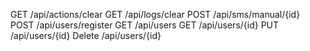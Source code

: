 GET      /api/actions/clear
GET      /api/logs/clear
POST     /api/sms/manual/{id}
POST     /api/users/register
GET      /api/users
GET      /api/users/{id}
PUT      /api/users/{id}
Delete   /api/users/{id}